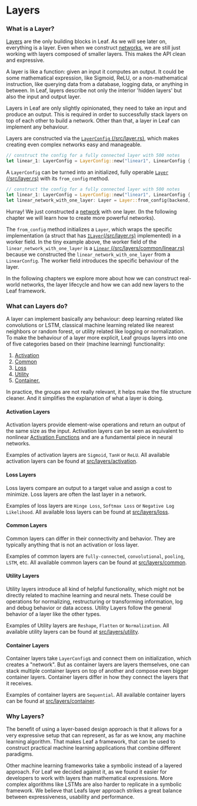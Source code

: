 # Layers

### What is a Layer?

[Layers](./deep-learning-glossary.html#Layer) are the only building
blocks in Leaf. As we will see later on, everything is a layer. Even when 
we construct [networks](./deep-learning-glossary.html#Network), we are still just 
working with layers composed of smaller layers. This makes the API clean and expressive.

A layer is like a function: given an input it computes an output. 
It could be some mathematical expression, like Sigmoid, ReLU, or a non-mathematical instruction, 
like querying data from a database, logging data, or anything in between.
In Leaf, layers describe not only the interior 'hidden layers' but also the input and
output layer. 

Layers in Leaf are only slightly opinionated, they need to take
an input and produce an output. This is required in order to successfully stack
layers on top of each other to build a network. Other than that, a
layer in Leaf can implement any behaviour.

Layers are constructed via the [`LayerConfig`
(/src/layer.rs)][layer-config], which makes creating even complex networks easy
and manageable.

```rust
// construct the config for a fully connected layer with 500 notes
let linear_1: LayerConfig = LayerConfig::new("linear1", LinearConfig { output_size: 500 })
```

A `LayerConfig` can be turned into an initialized, fully operable [`Layer`
(/src/layer.rs)][layer] with its `from_config` method.

```rust
// construct the config for a fully connected layer with 500 notes
let linear_1: LayerConfig = LayerConfig::new("linear1", LinearConfig { output_size: 500 })
let linear_network_with_one_layer: Layer = Layer::from_config(backend, &linear_1);
```

Hurray! We just constructed a [network](./deep-learning-glossary.html#Network)
with one layer. (In the following chapter we will learn how to create more
powerful networks). 

The `from_config` method initializes a `Layer`, which wraps the specific implementation (a struct that has  [`ILayer`(/src/layer.rs)][ilayer] implemented) in a worker field.
In the tiny example above, the worker field of the `linear_network_with_one_layer`
is a [`Linear` (/src/layers/common/linear.rs)][linear-layer] because we constructed
the `linear_network_with_one_layer` from a `LinearConfig`. The worker field
introduces the specific behaviour of the layer.

In the following chapters we explore more about how we can construct
real-world networks, the layer lifecycle and how we can add new layers to the Leaf framework.

[layer-config]: https://github.com/autumnai/leaf/blob/master/src/layer.rs
[layer]: https://github.com/autumnai/leaf/blob/master/src/layer.rs
[ilayer]: https://github.com/autumnai/leaf/blob/master/src/layer.rs
[linear-layer]: https://github.com/autumnai/leaf/blob/master/src/layers/common/linear.rs

### What can Layers do?

A layer can implement basically any behaviour: deep learning related like
convolutions or LSTM, classical machine learning related like nearest neighbors
or random forest, or utility related like logging or normalization. To make the
behaviour of a layer more explicit, Leaf groups layers into one of five
categories based on their (machine learning) functionality:

1) [Activation](#Activation&#32;Layers)
2) [Common](#Common&#32;Layers)
3) [Loss](#Loss&#32;Layers)
4) [Utility](#Utility&#32;Layers)
5) [Container.](#Container&#32;Layers)

In practice, the groups are not really relevant, it helps make the file
structure cleaner. And it simplifies the explanation of what a layer is
doing.

#### Activation Layers

Activation layers provide element-wise operations and return an output of
the same size as the input. Activation layers can be seen as equivalent to
nonlinear [Activation Functions](https://en.wikipedia.org/wiki/Activation_function)
and are a fundamental piece in neural networks.

Examples of activation layers are `Sigmoid`, `TanH` or `ReLU`. All available
activation layers can be found at
[src/layers/activation](https://github.com/autumnai/leaf/tree/master/src/layers/activation).

#### Loss Layers

Loss layers compare an output to a target value and assign a cost to minimize.
Loss layers are often the last layer in a network.

Examples of loss layers are `Hinge Loss`, `Softmax Loss` or `Negative Log
Likelihood`. All available loss layers can be found at
[src/layers/loss](https://github.com/autumnai/leaf/tree/master/src/layers/loss).

#### Common Layers

Common layers can differ in their connectivity and behavior. They are typically
anything that is not an activation or loss layer.

Examples of common layers are `fully-connected`, `convolutional`, `pooling`, `LSTM`,
etc. All available common layers can be found at
[src/layers/common](https://github.com/autumnai/leaf/tree/master/src/layers/common).

#### Utility Layers

Utility layers introduce all kind of helpful functionality, which might not be
directly related to machine learning and neural nets. These could be operations
for normalizing, restructuring or transforming information, log and debug
behavior or data access. Utility Layers follow the general behavior of a layer
like the other types.

Examples of Utility layers are `Reshape`, `Flatten` or `Normalization`. All
available utility layers can be found at
[src/layers/utility](https://github.com/autumnai/leaf/tree/master/src/layers/utility).

#### Container Layers

Container layers take `LayerConfig`s and connect them on initialization, which
creates a "network". But as container layers are layers themselves, one can stack multiple
container layers on top of another and compose even bigger container layers.
Container layers differ in how they connect the layers that it receives.

Examples of container layers are `Sequential`. All available container layers
can be found at
[src/layers/container](https://github.com/autumnai/leaf/tree/master/src/layers/container).

### Why Layers?

The benefit of using a layer-based design approach is that it allows for a very expressive
setup that can represent, as far as we know, any machine learning algorithm.
That makes Leaf a framework, that can be used to construct practical machine
learning applications that combine different paradigms.

Other machine learning frameworks take a symbolic instead of a layered approach.
For Leaf we decided against it, as we found it easier for developers to work with
layers than mathematical expressions. More complex algorithms like LSTMs are
also harder to replicate in a symbolic framework. We
believe that Leafs layer approach strikes a great balance between
expressiveness, usability and performance.
